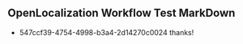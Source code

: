 ## OpenLocalization Workflow Test MarkDown
* 547ccf39-4754-4998-b3a4-2d14270c0024 thanks!

<!--HONumber=Aug16_HO1-->


